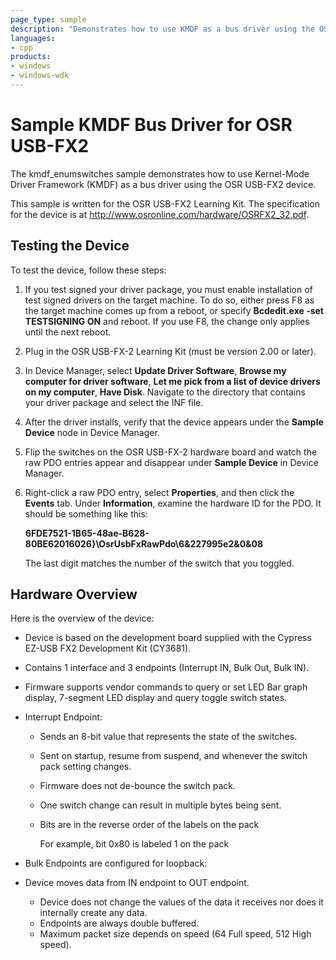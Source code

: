 ```yaml
---
page_type: sample
description: "Demonstrates how to use KMDF as a bus driver using the OSR USB-FX2 device."
languages:
- cpp
products:
- windows
- windows-wdk
---
```


<!---
    name: Sample KMDF Bus Driver for OSR USB-FX2
    platform: KMDF
    language: cpp
    category: USB
    description: Demonstrates how to use KMDF as a bus driver using the OSR USB-FX2 device.
    samplefwlink: http://go.microsoft.com/fwlink/p/?LinkId=618000
--->

# Sample KMDF Bus Driver for OSR USB-FX2

The kmdf\_enumswitches sample demonstrates how to use Kernel-Mode Driver Framework (KMDF) as a bus driver using the OSR USB-FX2 device.

This sample is written for the OSR USB-FX2 Learning Kit. The specification for the device is at <http://www.osronline.com/hardware/OSRFX2_32.pdf>.

## Testing the Device

To test the device, follow these steps:

1. If you test signed your driver package, you must enable installation of test signed drivers on the target machine. To do so, either press F8 as the target machine comes up from a reboot, or specify **Bcdedit.exe -set TESTSIGNING ON** and reboot. If you use F8, the change only applies until the next reboot.
1. Plug in the OSR USB-FX-2 Learning Kit (must be version 2.00 or later).
1. In Device Manager, select **Update Driver Software**, **Browse my computer for driver software**, **Let me pick from a list of device drivers on my computer**, **Have Disk**. Navigate to the directory that contains your driver package and select the INF file.
1. After the driver installs, verify that the device appears under the **Sample Device** node in Device Manager.
1. Flip the switches on the OSR USB-FX-2 hardware board and watch the raw PDO entries appear and disappear under **Sample Device** in Device Manager.
1. Right-click a raw PDO entry, select **Properties**, and then click the **Events** tab. Under **Information**, examine the hardware ID for the PDO. It should be something like this:

    **6FDE7521-1B65-48ae-B628-80BE62016026}\OsrUsbFxRawPdo\6&227995e2&0&08**

    The last digit matches the number of the switch that you toggled.

## Hardware Overview

Here is the overview of the device:

- Device is based on the development board supplied with the Cypress EZ-USB FX2 Development Kit (CY3681).
- Contains 1 interface and 3 endpoints (Interrupt IN, Bulk Out, Bulk IN).
- Firmware supports vendor commands to query or set LED Bar graph display, 7-segment LED display and query toggle switch states.
- Interrupt Endpoint:

  - Sends an 8-bit value that represents the state of the switches.
  - Sent on startup, resume from suspend, and whenever the switch pack setting changes.
  - Firmware does not de-bounce the switch pack.
  - One switch change can result in multiple bytes being sent.
  - Bits are in the reverse order of the labels on the pack

    For example, bit 0x80 is labeled 1 on the pack

- Bulk Endpoints are configured for loopback:
- Device moves data from IN endpoint to OUT endpoint.
  - Device does not change the values of the data it receives nor does it internally create any data.
  - Endpoints are always double buffered.
  - Maximum packet size depends on speed (64 Full speed, 512 High speed).